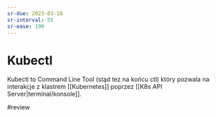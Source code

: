 ```yaml
---
sr-due: 2023-03-10
sr-interval: 55
sr-ease: 199
---
```


# Kubectl

Kubectl to Command Line Tool (stąd tez na końcu ctl) który pozwala na interakcje z klastrem [[Kubernetes]] poprzez [[K8s API Server|terminal/konsole]].

#review 